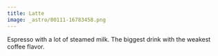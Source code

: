 ```yaml
---
title: Latte
image: _astro/00111-16783458.png
---
```


Espresso with a lot of steamed milk. The biggest drink with the weakest coffee flavor.
